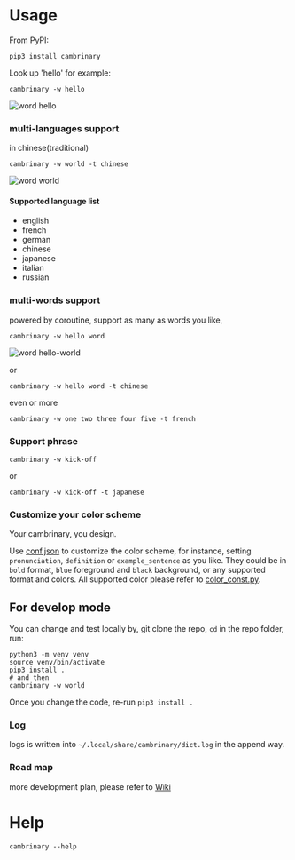 # Usage
From PyPI:
```
pip3 install cambrinary
```
Look up 'hello' for example:
```
cambrinary -w hello
```
![word hello](./images/hello)

### multi-languages support
in chinese(traditional)
```
cambrinary -w world -t chinese
```
![word world](./images/world)
#### Supported language list
- english
- french
- german
- chinese
- japanese
- italian 
- russian

### multi-words support
powered by coroutine, support as many as words you like,
```
cambrinary -w hello word
```
![word hello-world](./images/hello-world)

or
```
cambrinary -w hello word -t chinese
```
even or more
```
cambrinary -w one two three four five -t french
```

### Support phrase
```
cambrinary -w kick-off
```
or
```
cambrinary -w kick-off -t japanese
```
### Customize your color scheme
Your cambrinary, you design.

Use [conf.json](./cambrinary/conf.json) to customize the color scheme, for instance,
setting `pronunciation`, `definition` or `example_sentence` as you like. They could be in `bold` format, `blue` foreground  and `black` background, or any supported format and colors.
All supported color please refer to [color_const.py](./cambrinary/color_const.py).

## For develop mode
You can change and test locally by, git clone the repo, `cd` in the repo folder, run:
```
python3 -m venv venv
source venv/bin/activate
pip3 install .
# and then
cambrinary -w world
```
Once you change the code, re-run `pip3 install .`

### Log
logs is written into `~/.local/share/cambrinary/dict.log` in the append way.

### Road map
more development plan, please refer to [Wiki](https://github.com/xueyuanl/cambrinary/wiki/Road-Map)
# Help
```
cambrinary --help
```
